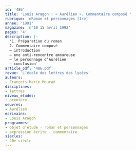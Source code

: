 ```yaml
---
id: '486'
title: 'Louis Aragon : « Aurélien ». Commentaire composé '
rubrique: 'nRoman et personnages [1re]'
annee: '1991'
magazine: 'n°10 15 avril 1992'
pages: '4'
description: |-
  '1. Préparation du roman
  2. Commentaire composé
  – introduction
  – une anti-rencontre amoureuse
  – le personnage d’Aurélien
  – conclusion'
article_pdf: '486.pdf'
revue: 'L’école des lettres des lycées'
auteurs:
- François-Marie Mourad
disciplines:
- lettres
niveau_etudes:
- première
oeuvres:
- Aurélien
ecrivains:
- Louis Aragon
programmes:
- objet d’étude - roman et personnages
- expression écrite - commentaire
siecles:
- 20e siècle
---
```

